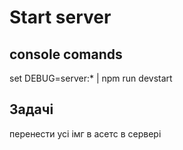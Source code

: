 # Start server 
## console comands
set DEBUG=server:* | npm run devstart

## Задачі
перенести усі імг в асетс в сервері